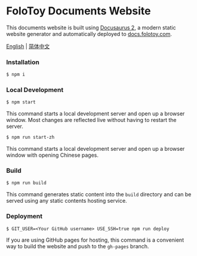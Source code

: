 # FoloToy Documents Website

This documents website is built using [Docusaurus 2](https://v2.docusaurus.io/), a modern static website generator and automatically deployed to [docs.folotoy.com](https://docs.folotoy.com).

[English](./README.md) | [简体中文](./README.zh_CN.md)

### Installation

```bash
$ npm i
```

### Local Development

```bash
$ npm start
```

This command starts a local development server and open up a browser window. Most changes are reflected live without having to restart the server.

```bash
$ npm run start-zh
```

This command starts a local development server and open up a browser window with opening Chinese pages.

### Build

```bash
$ npm run build
```

This command generates static content into the `build` directory and can be served using any static contents hosting service.

### Deployment

```
$ GIT_USER=<Your GitHub username> USE_SSH=true npm run deploy
```

If you are using GitHub pages for hosting, this command is a convenient way to build the website and push to the `gh-pages` branch.

